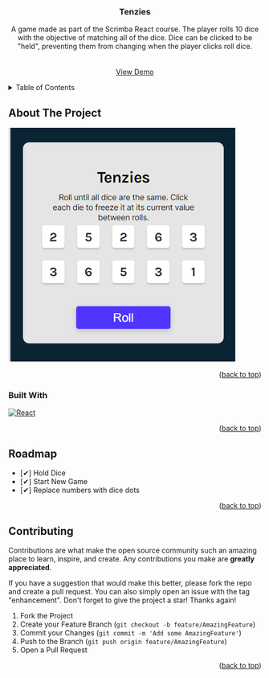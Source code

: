 <div id="top"></div>
<br />
<div align="center">

<h3 align="center">Tenzies</h3>

  <p align="center">
    A game made as part of the Scrimba React course. The player rolls 10 dice with the objective of matching all of the dice. Dice can be clicked to be "held", preventing them from changing when the player clicks roll dice.
    <br />
    <br />
    <br />
    <a href="https://ssmith-tenzies.netlify.app/">View Demo</a>
  </p>
</div>

<!-- TABLE OF CONTENTS -->
<details>
  <summary>Table of Contents</summary>
  <ol>
    <li>
      <a href="#about-the-project">About The Project</a>
      <ul>
        <li><a href="#built-with">Built With</a></li>
      </ul>
    </li>
    <li><a href="#roadmap">Roadmap</a></li>
    <li><a href="#license">License</a></li>

  </ol>
</details>

<!-- ABOUT THE PROJECT -->

## About The Project

![Product Name Screen Shot](https://raw.githubusercontent.com/steven32323/Tenzies/main/src/assets/screenshot.png)

<p align="right">(<a href="#top">back to top</a>)</p>

### Built With

[![React][react.js]](https://react.dev/)

<p align="right">(<a href="#top">back to top</a>)</p>

<!-- ROADMAP -->

## Roadmap

- [✔] Hold Dice
- [✔] Start New Game
- [✔] Replace numbers with dice dots

<p align="right">(<a href="#top">back to top</a>)</p>

<!-- CONTRIBUTING -->

## Contributing

Contributions are what make the open source community such an amazing place to learn, inspire, and create. Any contributions you make are **greatly appreciated**.

If you have a suggestion that would make this better, please fork the repo and create a pull request. You can also simply open an issue with the tag "enhancement".
Don't forget to give the project a star! Thanks again!

1. Fork the Project
2. Create your Feature Branch (`git checkout -b feature/AmazingFeature`)
3. Commit your Changes (`git commit -m 'Add some AmazingFeature'`)
4. Push to the Branch (`git push origin feature/AmazingFeature`)
5. Open a Pull Request

<p align="right">(<a href="#top">back to top</a>)</p>

<!-- MARKDOWN LINKS & IMAGES -->
<!-- https://www.markdownguide.org/basic-syntax/#reference-style-links -->

[license-shield]: https://img.shields.io/github/license/github_username/repo_name.svg?style=for-the-badge
[license-url]: https://github.com/github_username/repo_name/blob/master/LICENSE.txt
[linkedin-shield]: https://img.shields.io/badge/-LinkedIn-black.svg?style=for-the-badge&logo=linkedin&colorB=555
[linkedin-url]: https://linkedin.com/in/linkedin_username
[product-screenshot]: images/screenshot.png
[react.js]: https://img.shields.io/badge/React-20232A?style=for-the-badge&logo=react&logoColor=61DAFB
